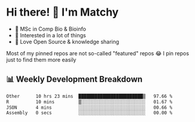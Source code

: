 # Hi there! 👋 I'm Matchy

- 🧬 MSc in Comp Bio & Bioinfo
- 🎈 Interested in a lot of things
- 💜 Love Open Source & knowledge sharing

Most of my pinned repos are not so-called "featured" repos 😂 I pin repos just to find them more easily

## 📊 Weekly Development Breakdown

<!--START_SECTION:waka-->

```txt
Other      10 hrs 23 mins  ████████████████████████▒   97.66 %
R          10 mins         ▒░░░░░░░░░░░░░░░░░░░░░░░░   01.67 %
JSON       4 mins          ░░░░░░░░░░░░░░░░░░░░░░░░░   00.66 %
Assembly   0 secs          ░░░░░░░░░░░░░░░░░░░░░░░░░   00.00 %
```

<!--END_SECTION:waka-->
